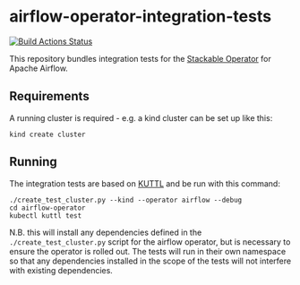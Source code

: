 # airflow-operator-integration-tests

[![Build Actions Status](https://ci.stackable.tech/job/Airflow%20Operator%20Integration%20Tests/badge/icon?subject=Integration%20Tests)](https://ci.stackable.tech/job/Airflow%20Operator%20Integration%20Tests)

This repository bundles integration tests for the [Stackable Operator](https://github.com/stackabletech/airflow-operator) for Apache Airflow.

## Requirements

A running cluster is required - e.g. a kind cluster can be set up like this:

    kind create cluster

## Running

The integration tests are based on [KUTTL](https://kuttl.dev) and be run with this command:

    ./create_test_cluster.py --kind --operator airflow --debug
    cd airflow-operator
    kubectl kuttl test

N.B. this will install any dependencies defined in the `./create_test_cluster.py` script for the airflow operator, but is necessary to ensure the operator is rolled out.
The tests will run in their own namespace so that any dependencies installed in the scope of the tests will not interfere with existing dependencies.